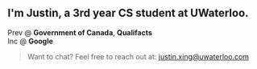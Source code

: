 ## I'm Justin, a 3rd year CS student at UWaterloo.

Prev @ **Government of Canada**, **Qualifacts**\
Inc @ **Google**

> Want to chat?
Feel free to reach out at: justin.xing@uwaterloo.com
